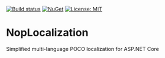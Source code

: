 [![Build status](https://ci.appveyor.com/api/projects/status/2eot5wi9utv2od9l?svg=true)](https://ci.appveyor.com/project/mjebrahimi/noplocalization)
[![NuGet](https://img.shields.io/nuget/v/NopLocalization.svg)](https://www.nuget.org/packages/NopLocalization/)
[![License: MIT](https://img.shields.io/badge/License-MIT-brightgreen.svg)](https://opensource.org/licenses/MIT)

# NopLocalization
Simplified multi-language POCO localization for ASP.NET Core
